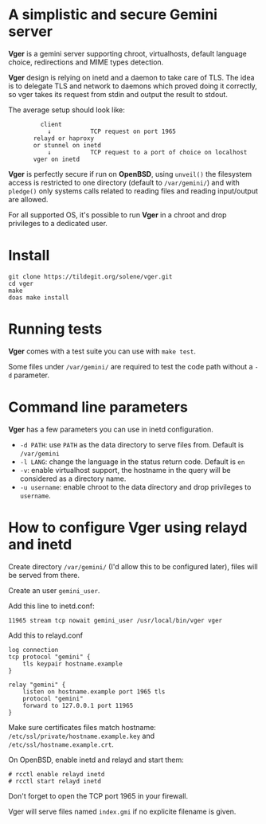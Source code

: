 # A simplistic and secure Gemini server

**Vger** is a gemini server supporting chroot, virtualhosts, default
language choice, redirections and MIME types detection.

**Vger** design is relying on inetd and a daemon to take care of
TLS.  The idea is to delegate TLS and network to daemons which
proved doing it correctly, so vger takes its request from stdin and
output the result to stdout.

The average setup should look like:

```
         client
           ↓           TCP request on port 1965
       relayd or haproxy
       or stunnel on inetd
           ↓           TCP request to a port of choice on localhost
       vger on inetd
```

**Vger** is perfectly secure if run on **OpenBSD**, using `unveil()`
the filesystem access is restricted to one directory (default to
`/var/gemini/`) and with `pledge()` only systems calls related to
reading files and reading input/output are allowed.

For all supported OS, it's possible to run **Vger** in a chroot
and drop privileges to a dedicated user.


# Install

```
git clone https://tildegit.org/solene/vger.git
cd vger
make
doas make install
```

# Running tests

**Vger** comes with a test suite you can use with `make test`.

Some files under `/var/gemini/` are required to test the code path
without a `-d` parameter.


# Command line parameters

**Vger**  has a few parameters you can use in inetd configuration.

- `-d PATH`: use `PATH` as the data directory to serve files from. Default is `/var/gemini`
- `-l LANG`: change the language in the status return code. Default is `en`
- `-v`: enable virtualhost support, the hostname in the query will be considered as a directory name.
- `-u username`: enable chroot to the data directory and drop privileges to `username`.


# How to configure Vger using relayd and inetd

Create directory `/var/gemini/` (I'd allow this to be configured
later), files will be served from there.

Create an user `gemini_user`.

Add this line to inetd.conf:

```
11965 stream tcp nowait gemini_user /usr/local/bin/vger vger
```

Add this to relayd.conf
```
log connection
tcp protocol "gemini" {
    tls keypair hostname.example
}

relay "gemini" {
    listen on hostname.example port 1965 tls
	protocol "gemini"
    forward to 127.0.0.1 port 11965
}
```

Make sure certificates files match hostname:
`/etc/ssl/private/hostname.example.key` and
`/etc/ssl/hostname.example.crt`.

On OpenBSD, enable inetd and relayd and start them:
```
# rcctl enable relayd inetd
# rcctl start relayd inetd
```

Don't forget to open the TCP port 1965 in your firewall.

Vger will serve files named `index.gmi` if no explicite filename is given.
